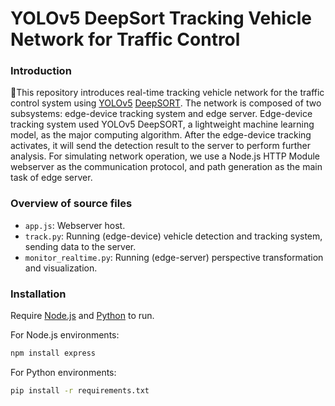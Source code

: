 
# **YOLOv5 DeepSort Tracking Vehicle Network for Traffic Control**

### Introduction
🚀This repository introduces real-time tracking vehicle network for the traffic control system using [YOLOv5](https://github.com/ultralytics/yolov5) [DeepSORT](https://github.com/mikel-brostrom/Yolov5_DeepSort_OSNet). The network is composed of two subsystems: edge-device tracking system and edge server. Edge-device tracking system used YOLOv5 DeepSORT, a lightweight machine learning model, as the major computing algorithm. After the edge-device tracking activates, it will send the detection result to the server to perform further analysis. For simulating network operation, we use a Node.js HTTP Module webserver as the communication protocol, and path generation as the main task of edge server.

### Overview of source files
- `app.js`: Webserver host.
- `track.py`: Running (edge-device) vehicle detection and tracking system, sending data to the server.
- `monitor_realtime.py`: Running (edge-server) perspective transformation and visualization.

### Installation
Require [Node.js](https://nodejs.org/) and [Python](https://www.python.org/) to run.

For Node.js environments:
```sh
npm install express
```

For Python environments:
```sh
pip install -r requirements.txt
```


